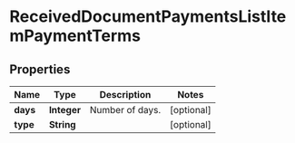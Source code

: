 

# ReceivedDocumentPaymentsListItemPaymentTerms


## Properties

| Name | Type | Description | Notes |
|------------ | ------------- | ------------- | -------------|
|**days** | **Integer** | Number of days. |  [optional] |
|**type** | **String** |  |  [optional] |



